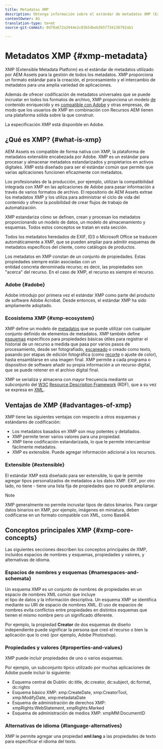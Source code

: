 ```yaml
---
title: Metadatos XMP
description: Obtenga información sobre el estándar de metadatos XMP (Extensible Metadata Platform) utilizado por AEM Assets para la gestión de metadatos. XMP proporciona un formato estándar para la creación, el procesamiento y el intercambio de metadatos para una amplia variedad de aplicaciones.
contentOwner: AG
translation-type: tm+mt
source-git-commit: 0d70a672a2944e2c03b54beb3b5f734136792ab1

---
```



# Metadatos XMP {#xmp-metadata}

XMP (Extensible Metadata Platform) es el estándar de metadatos utilizado por AEM Assets para la gestión de todos los metadatos. XMP proporciona un formato estándar para la creación, el procesamiento y el intercambio de metadatos para una amplia variedad de aplicaciones.

Además de ofrecer codificación de metadatos universales que se puede incrustar en todos los formatos de archivo, XMP proporciona un modelo [de](xmp.md#xmp-core-concepts) contenido enriquecido y es [compatible con Adobe](xmp.md#advantages-of-xmp) y otras empresas, de modo que los usuarios de XMP en combinación con Recursos AEM tienen una plataforma sólida sobre la que construir.

La especificación [](https://www.adobe.com/devnet/xmp.html) XMP está disponible en Adobe.

## ¿Qué es XMP? {#what-is-xmp}

AEM Assets es compatible de forma nativa con XMP, la plataforma de metadatos extensible encabezada por Adobe. XMP es un estándar para procesar y almacenar metadatos estandarizados y propietarios en activos digitales. XMP está diseñado para ser el estándar común que permite que varias aplicaciones funcionen eficazmente con metadatos.

Los profesionales de la producción, por ejemplo, utilizan la compatibilidad integrada con XMP en las aplicaciones de Adobe para pasar información a través de varios formatos de archivo. El repositorio de AEM Assets extrae los metadatos XMP y los utiliza para administrar el ciclo de vida del contenido y ofrece la posibilidad de crear flujos de trabajo de automatización.

XMP estandariza cómo se definen, crean y procesan los metadatos proporcionando un modelo de datos, un modelo de almacenamiento y esquemas. Todos estos conceptos se tratan en esta sección.

Todos los metadatos heredados de EXIF, ID3 o Microsoft Office se traducen automáticamente a XMP, que se pueden ampliar para admitir esquemas de metadatos específicos del cliente, como catálogos de productos.

Los metadatos en XMP constan de un conjunto de propiedades. Estas propiedades siempre están asociadas con un\
entidad concreta denominada recurso; es decir, las propiedades son &quot;acerca&quot; del recurso. En el caso de XMP, el recurso es siempre el recurso.

### Adobe {#adobe}

Adobe introdujo por primera vez el estándar XMP como parte del producto de software Adobe Acrobat. Desde entonces, el estándar XMP ha sido ampliamente adoptado.

### Ecosistema XMP {#xmp-ecosystem}

XMP define un modelo de [metadatos](https://en.wikipedia.org/wiki/Metadata) que se puede utilizar con cualquier conjunto definido de elementos de metadatos. XMP también define [esquemas](https://en.wikipedia.org/wiki/XML_schema) específicos para propiedades básicas útiles para registrar el historial de un recurso a medida que pasa por varios pasos de procesamiento, desde ser fotografiado, [escaneado](https://en.wikipedia.org/wiki/Image_scanner) o creado como texto, pasando por etapas de edición fotográfica (como [recorte](https://en.wikipedia.org/wiki/Cropping_%28image%29) o ajuste de color), hasta ensamblarse en una imagen final. XMP permite a cada programa o dispositivo de software añadir su propia información a un recurso digital, que se puede retener en el archivo digital final.

XMP se serializa y almacena con mayor frecuencia mediante un subconjunto del [W3C](https://en.wikipedia.org/wiki/World_Wide_Web_Consortium) [Resource Description Framework](https://en.wikipedia.org/wiki/Resource_Description_Framework) (RDF), que a su vez se expresa en [XML](https://en.wikipedia.org/wiki/XML).

## Ventajas de XMP {#advantages-of-xmp}

XMP tiene las siguientes ventajas con respecto a otros esquemas y estándares de codificación:

* Los metadatos basados en XMP son muy potentes y detallados.
* XMP permite tener varios valores para una propiedad.
* XMP tiene codificación estandarizada, lo que le permite intercambiar fácilmente metadatos.
* XMP es extensible. Puede agregar información adicional a los recursos.

### Extensible {#extensible}

El estándar XMP está diseñado para ser extensible, lo que le permite agregar tipos personalizados de metadatos a los datos XMP. EXIF, por otro lado, no tiene - tiene una lista fija de propiedades que no puede ampliarse.

>[!NOTE]
>
>XMP generalmente no permite incrustar tipos de datos binarios. Para cargar datos binarios en XMP, por ejemplo, imágenes en miniatura, deben codificarse en un formato compatible con XML, como Base64.

## Conceptos principales XMP {#xmp-core-concepts}

Las siguientes secciones describen los conceptos principales de XMP, incluidos espacios de nombres y esquemas, propiedades y valores, y alternativas de idioma.

### Espacios de nombres y esquemas {#namespaces-and-schemata}

Un esquema XMP es un conjunto de nombres de propiedades en un espacio de nombres XML común que incluye\
el tipo de datos y la información descriptiva. Un esquema XMP se identifica mediante su URI de espacio de nombres XML. El uso de espacios de nombres evita conflictos entre propiedades en distintos esquemas que tienen el mismo nombre pero un significado diferente.

Por ejemplo, la propiedad **Creator** de dos esquemas de diseño independiente puede significar la persona que creó el recurso o bien la aplicación que lo creó (por ejemplo, Adobe Photoshop).

### Propiedades y valores {#properties-and-values}

XMP puede incluir propiedades de uno o varios esquemas.

Por ejemplo, un subconjunto típico utilizado por muchas aplicaciones de Adobe puede incluir lo siguiente:

* Esquema central de Dublín: dc:title, dc:creator, dc:subject, dc:format, dc:rights
* Esquema básico XMP: xmp:CreateDate, xmp:CreatorTool, xmp:ModifyDate, xmp:metadataDate
* Esquema de administración de derechos XMP: xmpRights:WebStatement, xmpRights:Marked
* Esquema de administración de medios XMP: xmpMM:DocumentID

### Alternativas de idioma {#language-alternatives}

XMP le permite agregar una propiedad **xml:lang** a las propiedades de texto para especificar el idioma del texto.
